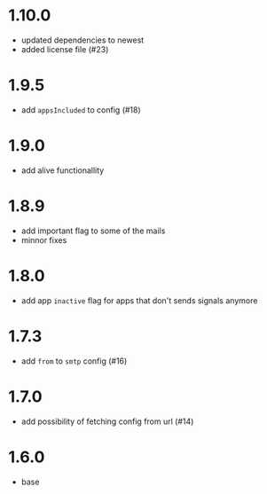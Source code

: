# 1.10.0
- updated dependencies to newest
- added license file (#23)

# 1.9.5
- add `appsIncluded` to config (#18)

# 1.9.0
- add alive functionallity

# 1.8.9
- add important flag to some of the mails
- minnor fixes

# 1.8.0
- add app `inactive` flag for apps that don't sends signals anymore

# 1.7.3
- add `from` to `smtp` config (#16)

# 1.7.0
- add possibility of fetching config from url (#14)

# 1.6.0
- base